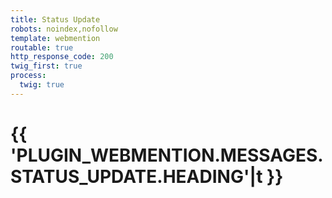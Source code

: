 ```yaml
---
title: Status Update
robots: noindex,nofollow
template: webmention
routable: true
http_response_code: 200
twig_first: true
process:
  twig: true
---
```


# {{ 'PLUGIN_WEBMENTION.MESSAGES.STATUS_UPDATE.HEADING'|t }}

